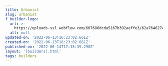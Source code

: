 ```yaml
---
title: Urbanist
slug: urbanist
f_builder-logo:
  url: >-
    https://uploads-ssl.webflow.com/607686dcda5167b392aeffe3/62a7646274dd8003c082e099_Urbanist%20wbd%20Logo.png
  alt: null
updated-on: '2022-06-13T16:23:02.661Z'
created-on: '2022-06-13T16:23:02.661Z'
published-on: '2022-06-14T17:15:39.298Z'
layout: '[builders].html'
tags: builders
---
```



